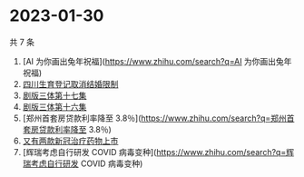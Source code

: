 # 2023-01-30

共 7 条

<!-- BEGIN -->
<!-- 最后更新时间 Mon Jan 30 2023 23:04:00 GMT+0800 (China Standard Time) -->

1. [AI 为你画出兔年祝福](https://www.zhihu.com/search?q=AI 为你画出兔年祝福)
1. [四川生育登记取消结婚限制](https://www.zhihu.com/search?q=四川生育登记取消结婚限制)
1. [剧版三体第十七集](https://www.zhihu.com/search?q=剧版三体第十七集)
1. [剧版三体第十六集](https://www.zhihu.com/search?q=剧版三体第十六集)
1. [郑州首套房贷款利率降至
   3.8％](https://www.zhihu.com/search?q=郑州首套房贷款利率降至 3.8％)
1. [又有两款新冠治疗药物上市](https://www.zhihu.com/search?q=又有两款新冠治疗药物上市)
1. [辉瑞考虑自行研发 COVID
   病毒变种](https://www.zhihu.com/search?q=辉瑞考虑自行研发 COVID 病毒变种)

<!-- END -->
